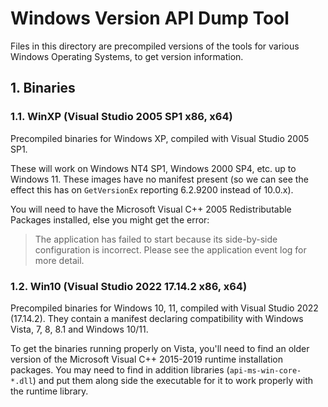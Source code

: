 # Windows Version API Dump Tool <!-- omit in toc -->

Files in this directory are precompiled versions of the tools for various
Windows Operating Systems, to get version information.

## 1. Binaries

### 1.1. WinXP (Visual Studio 2005 SP1 x86, x64)

Precompiled binaries for Windows XP, compiled with Visual Studio 2005 SP1.

These will work on Windows NT4 SP1, Windows 2000 SP4, etc. up to Windows 11.
These images have no manifest present (so we can see the effect this has on
`GetVersionEx` reporting 6.2.9200 instead of 10.0.x).

You will need to have the Microsoft Visual C++ 2005 Redistributable Packages
installed, else you might get the error:

> The application has failed to start because its side-by-side configuration is
> incorrect. Please see the application event log for more detail.

### 1.2. Win10 (Visual Studio 2022 17.14.2 x86, x64)

Precompiled binaries for Windows 10, 11, compiled with Visual Studio 2022
(17.14.2). They contain a manifest declaring compatibility with Windows Vista,
7, 8, 8.1 and Windows 10/11.

To get the binaries running properly on Vista, you'll need to find an older
version of the Microsoft Visual C++ 2015-2019 runtime installation packages. You
may need to find in addition libraries (`api-ms-win-core-*.dll`) and put them
along side the executable for it to work properly with the runtime library.
